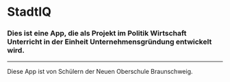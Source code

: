 # StadtIQ
### Dies ist eine App, die als Projekt im Politik Wirtschaft Unterricht in der Einheit Unternehmensgründung entwickelt wird. 
---
Diese App ist von Schülern der Neuen Oberschule Braunschweig. 
